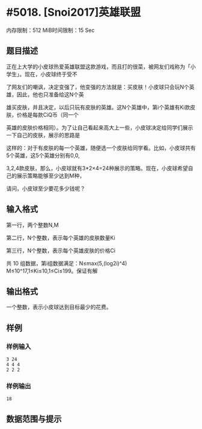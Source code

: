 # #5018. [Snoi2017]英雄联盟

内存限制：512 MiB时间限制：15 Sec

## 题目描述

正在上大学的小皮球热爱英雄联盟这款游戏，而且打的很菜，被网友们戏称为「小学生」。现在，小皮球终于受不

了网友们的嘲讽，决定变强了，他变强的方法就是：买皮肤！小皮球只会玩N个英雄，因此，他也只准备给这N个英

雄买皮肤，并且决定，以后只玩有皮肤的英雄。这N个英雄中，第i个英雄有Ki款皮肤，价格是每款CiQ币（同一个

英雄的皮肤价格相同）。为了让自己看起来高大上一些，小皮球决定给同学们展示一下自己的皮肤，展示的思路是

这样的：对于有皮肤的每一个英雄，随便选一个皮肤给同学看。比如，小皮球共有5个英雄，这5个英雄分别有0,0,

3,2,4款皮肤，那么，小皮球就有3*2&times;4=24种展示的策略。现在，小皮球希望自己的展示策略能够至少达到M种，

请问，小皮球至少要花多少钱呢？

## 输入格式

第一行，两个整数N,M

第二行，N个整数，表示每个英雄的皮肤数量Ki

第三行，N个整数，表示每个英雄皮肤的价格Ci

共 10 组数据，第i组数据满足：N&le;max(5,(log2i)^4) M&le;10^17,1&le;Ki&le;10,1&le;Ci&le;199。保证有解

## 输出格式

一个整数，表示小皮球达到目标最少的花费。

## 样例

### 样例输入

    
    3 24
    4 4 4
    2 2 2
    

### 样例输出

    
    18
    
    

## 数据范围与提示
